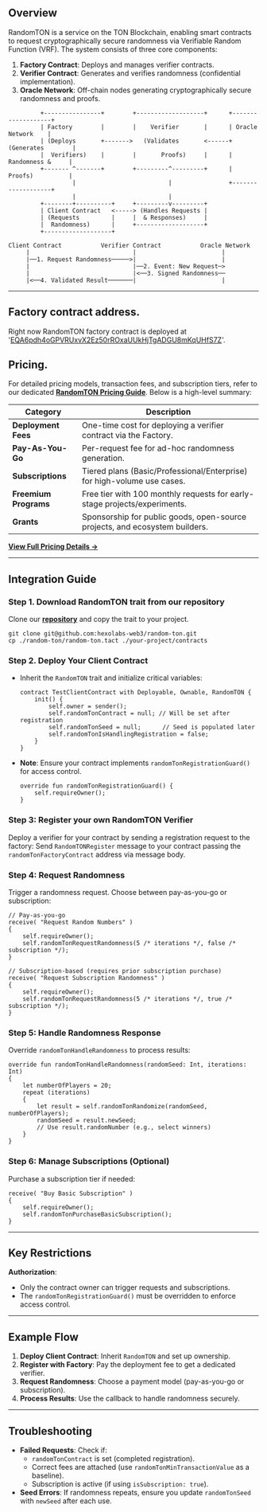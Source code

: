 ## Overview
RandomTON is a service on the TON Blockchain, enabling smart contracts to request cryptographically secure randomness via Verifiable Random Function (VRF). The system consists of three core components:

1. **Factory Contract**: Deploys and manages verifier contracts.
2. **Verifier Contract**: Generates and verifies randomness (confidential implementation).
3. **Oracle Network**: Off-chain nodes generating cryptographically secure randomness and proofs.

```plaintext
         +----------------+        +-------------------+      +-------------------+
         | Factory        |        |    Verifier       |      | Oracle Network    |
         | (Deploys       +------->   (Validates       <------+ (Generates        |
         |  Verifiers)    |        |       Proofs)     |      |  Randomness &     |
         +------- ^-------+        +---------^---------+      |  Proofs)          |
                  |                          |                +-------------------+
                  |                          |
         +--------+----------+     +---------v---------+
         | Client Contract   <-----> (Handles Requests |
         | (Requests         |     |  & Responses)     |
         |  Randomness)      |     +-------------------+
         +-------------------+
```

```plaintext
Client Contract           Verifier Contract           Oracle Network
     |                             |                        |
     |──1. Request Randomness─────>|                        |
     |                             |──2. Event: New Request─> 
     |                             |<──3. Signed Randomness──
     |<──4. Validated Result───────|                        |
```

---

## Factory contract address.

Right now RandomTON factory contract is deployed at '[EQA6pdh4oGPVRUxvX2Ez50rROxaUUkHjTgADGU8mKqUHfS7Z](https://tonviewer.com/EQA6pdh4oGPVRUxvX2Ez50rROxaUUkHjTgADGU8mKqUHfS7Z)'.

## Pricing.

For detailed pricing models, transaction fees, and subscription tiers, refer to our dedicated **[RandomTON Pricing Guide](PRICING.md)**. Below is a high-level summary:

| Category                  | Description                                                                 |
|---------------------------|-----------------------------------------------------------------------------|
| **Deployment Fees**       | One-time cost for deploying a verifier contract via the Factory.            |
| **Pay-As-You-Go**         | Per-request fee for ad-hoc randomness generation.                           |
| **Subscriptions**         | Tiered plans (Basic/Professional/Enterprise) for high-volume use cases.     |
| **Freemium Programs**     | Free tier with 100 monthly requests for early-stage projects/experiments.   |
| **Grants**                | Sponsorship for public goods, open-source projects, and ecosystem builders. |

[**View Full Pricing Details →**](PRICING.md)

---

## Integration Guide

### Step 1. **Download RandomTON trait from our repository**

Clone our [**repository**](https://github.com/hexolabs-web3/random-ton) and copy the trait to your project.

```
git clone git@github.com:hexolabs-web3/random-ton.git
cp ./random-ton/random-ton.tact ./your-project/contracts
```

### Step 2. **Deploy Your Client Contract**
   - Inherit the `RandomTON` trait and initialize critical variables:
     ```tact
     contract TestClientContract with Deployable, Ownable, RandomTON {
         init() {
             self.owner = sender();
             self.randomTonContract = null; // Will be set after registration
             self.randomTonSeed = null;      // Seed is populated later
             self.randomTonIsHandlingRegistration = false;
         }
     }
     ```
   - **Note**: Ensure your contract implements `randomTonRegistrationGuard()` for access control.
     ```tact
     override fun randomTonRegistrationGuard() {
         self.requireOwner();
     }
     ```

### Step 3: Register your own RandomTON Verifier
Deploy a verifier for your contract by sending a registration request to the factory:
Send `RandomTONRegister` message to your contract passing the `randomTonFactoryContract` address via message body.

### Step 4: Request Randomness
Trigger a randomness request. Choose between pay-as-you-go or subscription:
```tact
// Pay-as-you-go
receive( "Request Random Numbers" )
{
    self.requireOwner();
    self.randomTonRequestRandomness(5 /* iterations */, false /* subscription */);
}

// Subscription-based (requires prior subscription purchase)
receive( "Request Subscription Randomness" )
{
    self.requireOwner();
    self.randomTonRequestRandomness(5 /* iterations */, true /* subscription */);
}
```

### Step 5: Handle Randomness Response
Override `randomTonHandleRandomness` to process results:
```tact
override fun randomTonHandleRandomness(randomSeed: Int, iterations: Int)
{
    let numberOfPlayers = 20;
    repeat (iterations)
    {
        let result = self.randomTonRandomize(randomSeed, numberOfPlayers);
        randomSeed = result.newSeed;
        // Use result.randomNumber (e.g., select winners)
    }
}
```

### Step 6: Manage Subscriptions (Optional)
Purchase a subscription tier if needed:
```tact
receive( "Buy Basic Subscription" )
{
    self.requireOwner();
    self.randomTonPurchaseBasicSubscription();
}
```

---

## Key Restrictions
**Authorization**:
   - Only the contract owner can trigger requests and subscriptions.
   - The `randomTonRegistrationGuard()` must be overridden to enforce access control.

---

## Example Flow
1. **Deploy Client Contract**: Inherit `RandomTON` and set up ownership.
2. **Register with Factory**: Pay the deployment fee to get a dedicated verifier.
3. **Request Randomness**: Choose a payment model (pay-as-you-go or subscription).
4. **Process Results**: Use the callback to handle randomness securely.

---

## Troubleshooting
- **Failed Requests**: Check if:
  - `randomTonContract` is set (completed registration).
  - Correct fees are attached (use `randomTonMinTransactionValue` as a baseline).
  - Subscription is active (if using `isSubscription: true`).
- **Seed Errors**: If randomness repeats, ensure you update `randomTonSeed` with `newSeed` after each use.
